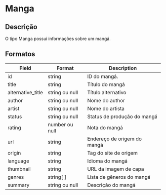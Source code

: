 # Manga

## Descrição

O tipo Manga possui informações sobre um mangá.

## Formatos

| Field             | Format         | Description                 |
| ----------------- | -------------- | --------------------------- |
| id                | string         | ID do mangá.                |
| title             | string         | Título do mangá             |
| alternative_title | string ou null | Título alternativo          |
| author            | string ou null | Nome do author              |
| artist            | string ou null | Nome do artista             |
| status            | string ou null | Status de produção do mangá |
| rating            | number ou null | Nota do mangá               |
| url               | string         | Endereço de origem do mangá |
| origin            | string         | Tag do site de origem       |
| language          | string         | Idioma do mangá             |
| thumbnail         | string         | URL da imagem de capa       |
| genres            | string[ ]      | Lista de gêneros do mangá   |
| summary           | string ou null | Descrição do mangá          |
